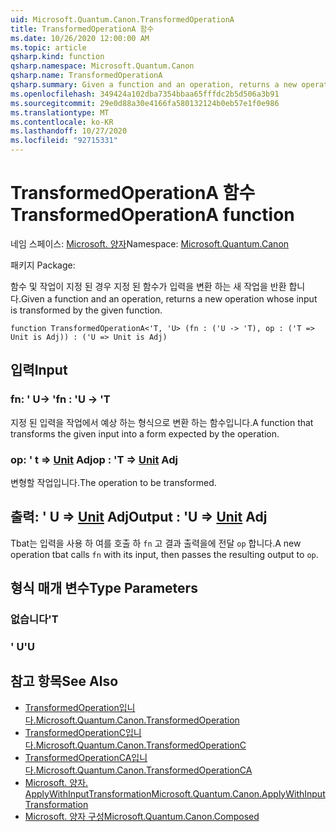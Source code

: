 ```yaml
---
uid: Microsoft.Quantum.Canon.TransformedOperationA
title: TransformedOperationA 함수
ms.date: 10/26/2020 12:00:00 AM
ms.topic: article
qsharp.kind: function
qsharp.namespace: Microsoft.Quantum.Canon
qsharp.name: TransformedOperationA
qsharp.summary: Given a function and an operation, returns a new operation whose input is transformed by the given function.
ms.openlocfilehash: 349424a102dba7354bbaa65fffdc2b5d506a3b91
ms.sourcegitcommit: 29e0d88a30e4166fa580132124b0eb57e1f0e986
ms.translationtype: MT
ms.contentlocale: ko-KR
ms.lasthandoff: 10/27/2020
ms.locfileid: "92715331"
---
```

# <a name="transformedoperationa-function"></a><span data-ttu-id="47566-102">TransformedOperationA 함수</span><span class="sxs-lookup"><span data-stu-id="47566-102">TransformedOperationA function</span></span>

<span data-ttu-id="47566-103">네임 스페이스: [Microsoft. 양자](xref:Microsoft.Quantum.Canon)</span><span class="sxs-lookup"><span data-stu-id="47566-103">Namespace: [Microsoft.Quantum.Canon](xref:Microsoft.Quantum.Canon)</span></span>

<span data-ttu-id="47566-104">패키지 [](https://nuget.org/packages/)</span><span class="sxs-lookup"><span data-stu-id="47566-104">Package: [](https://nuget.org/packages/)</span></span>


<span data-ttu-id="47566-105">함수 및 작업이 지정 된 경우 지정 된 함수가 입력을 변환 하는 새 작업을 반환 합니다.</span><span class="sxs-lookup"><span data-stu-id="47566-105">Given a function and an operation, returns a new operation whose input is transformed by the given function.</span></span>

```qsharp
function TransformedOperationA<'T, 'U> (fn : ('U -> 'T), op : ('T => Unit is Adj)) : ('U => Unit is Adj)
```


## <a name="input"></a><span data-ttu-id="47566-106">입력</span><span class="sxs-lookup"><span data-stu-id="47566-106">Input</span></span>

### <a name="fn--u---t"></a><span data-ttu-id="47566-107">fn: ' U-> '</span><span class="sxs-lookup"><span data-stu-id="47566-107">fn : 'U -> 'T</span></span>

<span data-ttu-id="47566-108">지정 된 입력을 작업에서 예상 하는 형식으로 변환 하는 함수입니다.</span><span class="sxs-lookup"><span data-stu-id="47566-108">A function that transforms the given input into a form expected by the operation.</span></span>


### <a name="op--t--unit-adj"></a><span data-ttu-id="47566-109">op: ' t => [Unit](xref:microsoft.quantum.lang-ref.unit) Adj</span><span class="sxs-lookup"><span data-stu-id="47566-109">op : 'T => [Unit](xref:microsoft.quantum.lang-ref.unit) Adj</span></span>

<span data-ttu-id="47566-110">변형할 작업입니다.</span><span class="sxs-lookup"><span data-stu-id="47566-110">The operation to be transformed.</span></span>



## <a name="output--u--unit-adj"></a><span data-ttu-id="47566-111">출력: ' U => [Unit](xref:microsoft.quantum.lang-ref.unit) Adj</span><span class="sxs-lookup"><span data-stu-id="47566-111">Output : 'U => [Unit](xref:microsoft.quantum.lang-ref.unit) Adj</span></span>

<span data-ttu-id="47566-112">Tbat는 입력을 사용 하 여를 호출 하 `fn` 고 결과 출력을에 전달 `op` 합니다.</span><span class="sxs-lookup"><span data-stu-id="47566-112">A new operation tbat calls `fn` with its input, then passes the resulting output to `op`.</span></span>

## <a name="type-parameters"></a><span data-ttu-id="47566-113">형식 매개 변수</span><span class="sxs-lookup"><span data-stu-id="47566-113">Type Parameters</span></span>

### <a name="t"></a><span data-ttu-id="47566-114">없습니다</span><span class="sxs-lookup"><span data-stu-id="47566-114">'T</span></span>


### <a name="u"></a><span data-ttu-id="47566-115">' U</span><span class="sxs-lookup"><span data-stu-id="47566-115">'U</span></span>



## <a name="see-also"></a><span data-ttu-id="47566-116">참고 항목</span><span class="sxs-lookup"><span data-stu-id="47566-116">See Also</span></span>

- [<span data-ttu-id="47566-117">TransformedOperation입니다.</span><span class="sxs-lookup"><span data-stu-id="47566-117">Microsoft.Quantum.Canon.TransformedOperation</span></span>](xref:Microsoft.Quantum.Canon.TransformedOperation)
- [<span data-ttu-id="47566-118">TransformedOperationC입니다.</span><span class="sxs-lookup"><span data-stu-id="47566-118">Microsoft.Quantum.Canon.TransformedOperationC</span></span>](xref:Microsoft.Quantum.Canon.TransformedOperationC)
- [<span data-ttu-id="47566-119">TransformedOperationCA입니다.</span><span class="sxs-lookup"><span data-stu-id="47566-119">Microsoft.Quantum.Canon.TransformedOperationCA</span></span>](xref:Microsoft.Quantum.Canon.TransformedOperationCA)
- [<span data-ttu-id="47566-120">Microsoft. 양자. ApplyWithInputTransformation</span><span class="sxs-lookup"><span data-stu-id="47566-120">Microsoft.Quantum.Canon.ApplyWithInputTransformation</span></span>](xref:Microsoft.Quantum.Canon.ApplyWithInputTransformation)
- [<span data-ttu-id="47566-121">Microsoft. 양자 구성</span><span class="sxs-lookup"><span data-stu-id="47566-121">Microsoft.Quantum.Canon.Composed</span></span>](xref:Microsoft.Quantum.Canon.Composed)